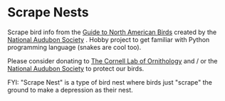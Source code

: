 # Scrape Nests

Scrape bird info from the [Guide to North American Birds](https://www.audubon.org/bird-guide) created by the [National Audubon Society](https://www.audubon.org/) . Hobby project to get familiar with Python programming language (snakes are cool too).

Please consider donating to [The Cornell Lab of Ornithology](https://give.birds.cornell.edu/page/87895/donate/) and / or the [National Audubon Society](https://act.audubon.org/a/donate?ms=digital-fund-web-website_nas-topmenu_donate_202107) to protect our birds.

FYI: "Scrape Nest" is a type of bird nest where birds just "scrape" the ground to make a depression as their nest.